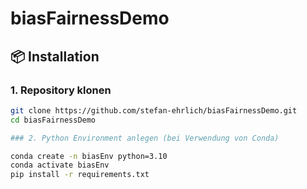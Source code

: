 # biasFairnessDemo

## 📦 Installation

### 1. Repository klonen

```bash
git clone https://github.com/stefan-ehrlich/biasFairnessDemo.git
cd biasFairnessDemo

### 2. Python Environment anlegen (bei Verwendung von Conda)

conda create -n biasEnv python=3.10
conda activate biasEnv
pip install -r requirements.txt
